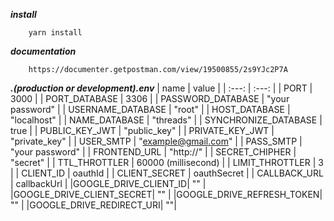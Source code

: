 **_install_**

```
    yarn install
```

**_documentation_**

```
    https://documenter.getpostman.com/view/19500855/2s9YJc2P7A
```

**_.(production or development).env_**
| name | value |
| :---: | :---: |
| PORT | 3000 |
| PORT_DATABASE | 3306 |
| PASSWORD_DATABASE | "your password" |
| USERNAME_DATABASE | "root" |
| HOST_DATABASE | "localhost" |
| NAME_DATABASE | "threads" |
| SYNCHRONIZE_DATABASE | true |
| PUBLIC_KEY_JWT | "public_key" |
| PRIVATE_KEY_JWT | "private_key" |
| USER_SMTP | "example@gmail.com" |
| PASS_SMTP | "your password" |
| FRONTEND_URL | "http://" |
| SECRET_CHIPHER | "secret" |
| TTL_THROTTLER | 60000 (millisecond) |
| LIMIT_THROTTLER | 3 |
| CLIENT_ID | oauthId |
| CLIENT_SECRET | oauthSecret |
| CALLBACK_URL | callbackUrl |
|GOOGLE_DRIVE_CLIENT_ID| "" |
|GOOGLE_DRIVE_CLIENT_SECRET| "" |
|GOOGLE_DRIVE_REFRESH_TOKEN| "" |
|GOOGLE_DRIVE_REDIRECT_URI| ""|
